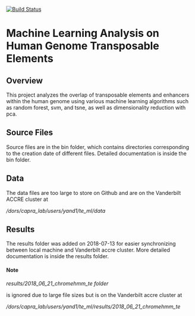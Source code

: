 [![Build Status](https://travis-ci.org/DanielY1783/te_ml.svg?branch=master)](https://travis-ci.org/DanielY1783/te_ml)

# Machine Learning Analysis on Human Genome Transposable Elements

## Overview
This project analyzes the overlap of transposable elements and enhancers within the human genome using various machine learning algorithms such as random forest, svm, and tsne, as well as dimensionality reduction with pca.

## Source Files
Source files are in the bin folder, which contains directories corresponding to the creation date of different files. Detailed documentation is inside the bin folder.

## Data
The data files are too large to store on Github and are on the Vanderbilt ACCRE cluster at

*/dors/capra_lab/users/yand1/te_ml/data*

## Results
The results folder was added on 2018-07-13 for easier synchronizing between local machine and Vanderbilt accre cluster. More detailed documentation is inside the results folder.

#### Note
*results/2018_06_21_chromehmm_te folder* 

is ignored due to large file sizes but is on the Vanderbilt accre cluster at 

*/dors/capra_lab/users/yand1/te_ml/results/2018_06_21_chromehmm_te*
